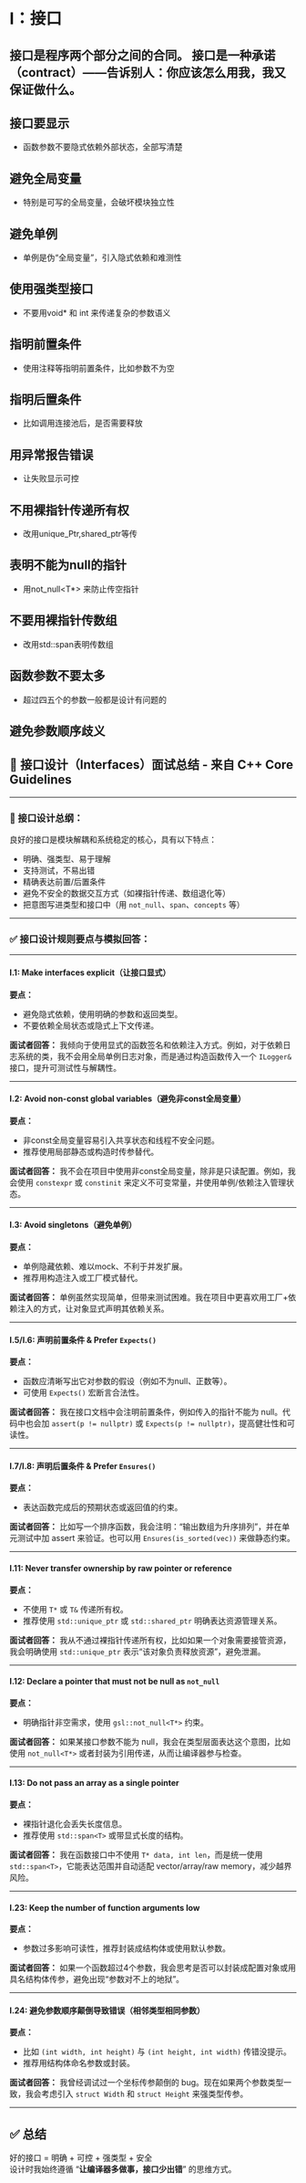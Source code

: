 # I：接口
接口是程序两个部分之间的合同。
接口是一种承诺（contract）——告诉别人：你应该怎么用我，我又保证做什么。
---

## 接口要显示
- 函数参数不要隐式依赖外部状态，全部写清楚
## 避免全局变量
- 特别是可写的全局变量，会破坏模块独立性
## 避免单例
- 单例是伪“全局变量”，引入隐式依赖和难测性
## 使用强类型接口
- 不要用void* 和 int 来传递复杂的参数语义
## 指明前置条件
- 使用注释等指明前置条件，比如参数不为空
## 指明后置条件
- 比如调用连接池后，是否需要释放
## 用异常报告错误
- 让失败显示可控
## 不用裸指针传递所有权
- 改用unique_Ptr,shared_ptr等传
## 表明不能为null的指针
- 用not_null<T*> 来防止传空指针
## 不要用裸指针传数组
- 改用std::span表明传数组
## 函数参数不要太多
- 超过四五个的参数一般都是设计有问题的
## 避免参数顺序歧义
 


## 🧩 接口设计（Interfaces）面试总结 - 来自 C++ Core Guidelines

---

### 🔑 接口设计总纲：

良好的接口是模块解耦和系统稳定的核心，具有以下特点：

- 明确、强类型、易于理解
- 支持测试，不易出错
- 精确表达前置/后置条件
- 避免不安全的数据交互方式（如裸指针传递、数组退化等）
- 把意图写进类型和接口中（用 `not_null`、`span`、`concepts` 等）

---

### ✅ 接口设计规则要点与模拟回答：

---

#### **I.1: Make interfaces explicit（让接口显式）**

**要点：**
- 避免隐式依赖，使用明确的参数和返回类型。
- 不要依赖全局状态或隐式上下文传递。

**面试者回答：**
我倾向于使用显式的函数签名和依赖注入方式。例如，对于依赖日志系统的类，我不会用全局单例日志对象，而是通过构造函数传入一个 `ILogger&` 接口，提升可测试性与解耦性。

---

#### **I.2: Avoid non-const global variables（避免非const全局变量）**

**要点：**
- 非const全局变量容易引入共享状态和线程不安全问题。
- 推荐使用局部静态或构造时传参替代。

**面试者回答：**
我不会在项目中使用非const全局变量，除非是只读配置。例如，我会使用 `constexpr` 或 `constinit` 来定义不可变常量，并使用单例/依赖注入管理状态。

---

#### **I.3: Avoid singletons（避免单例）**

**要点：**
- 单例隐藏依赖、难以mock、不利于并发扩展。
- 推荐用构造注入或工厂模式替代。

**面试者回答：**
单例虽然实现简单，但带来测试困难。我在项目中更喜欢用工厂+依赖注入的方式，让对象显式声明其依赖关系。

---

#### **I.5/I.6: 声明前置条件 & Prefer `Expects()`**

**要点：**
- 函数应清晰写出它对参数的假设（例如不为null、正数等）。
- 可使用 `Expects()` 宏断言合法性。

**面试者回答：**
我在接口文档中会注明前置条件，例如传入的指针不能为 null。代码中也会加 `assert(p != nullptr)` 或 `Expects(p != nullptr)`，提高健壮性和可读性。

---

#### **I.7/I.8: 声明后置条件 & Prefer `Ensures()`**

**要点：**
- 表达函数完成后的预期状态或返回值的约束。

**面试者回答：**
比如写一个排序函数，我会注明：“输出数组为升序排列”，并在单元测试中加 assert 来验证。也可以用 `Ensures(is_sorted(vec))` 来做静态约束。

---

#### **I.11: Never transfer ownership by raw pointer or reference**

**要点：**
- 不使用 `T*` 或 `T&` 传递所有权。
- 推荐使用 `std::unique_ptr` 或 `std::shared_ptr` 明确表达资源管理关系。

**面试者回答：**
我从不通过裸指针传递所有权，比如如果一个对象需要接管资源，我会明确使用 `std::unique_ptr` 表示“该对象负责释放资源”，避免泄漏。

---

#### **I.12: Declare a pointer that must not be null as `not_null`**

**要点：**
- 明确指针非空需求，使用 `gsl::not_null<T*>` 约束。

**面试者回答：**
如果某接口参数不能为 null，我会在类型层面表达这个意图，比如使用 `not_null<T*>` 或者封装为引用传递，从而让编译器参与检查。

---

#### **I.13: Do not pass an array as a single pointer**

**要点：**
- 裸指针退化会丢失长度信息。
- 推荐使用 `std::span<T>` 或带显式长度的结构。

**面试者回答：**
我在函数接口中不使用 `T* data, int len`，而是统一使用 `std::span<T>`，它能表达范围并自动适配 vector/array/raw memory，减少越界风险。

---

#### **I.23: Keep the number of function arguments low**

**要点：**
- 参数过多影响可读性，推荐封装成结构体或使用默认参数。

**面试者回答：**
如果一个函数超过4个参数，我会思考是否可以封装成配置对象或用具名结构体传参，避免出现“参数对不上的地狱”。

---

#### **I.24: 避免参数顺序颠倒导致错误（相邻类型相同参数）**

**要点：**
- 比如 `(int width, int height)` 与 `(int height, int width)` 传错没提示。
- 推荐用结构体命名参数或封装。

**面试者回答：**
我曾经调试过一个坐标传参颠倒的 bug。现在如果两个参数类型一致，我会考虑引入 `struct Width` 和 `struct Height` 来强类型传参。

---

## ✅ 总结

好的接口 = 明确 + 可控 + 强类型 + 安全  
设计时我始终遵循 “**让编译器多做事，接口少出错**” 的思维方式。

